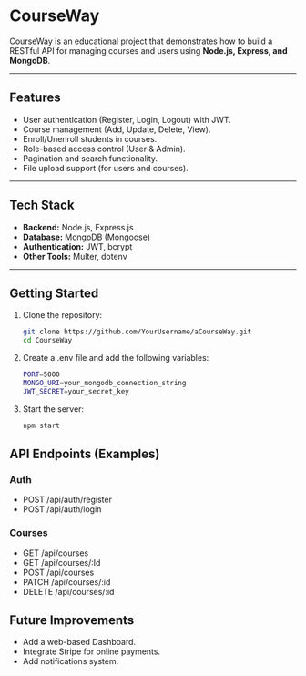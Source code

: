 # CourseWay

CourseWay is an educational project that demonstrates how to build a RESTful API for managing courses and users using **Node.js, Express, and MongoDB**.

---

## Features
- User authentication (Register, Login, Logout) with JWT. 
- Course management (Add, Update, Delete, View).
- Enroll/Unenroll students in courses.
- Role-based access control (User & Admin).
- Pagination and search functionality.
- File upload support (for users and courses).

---

## Tech Stack
- **Backend:** Node.js, Express.js  
- **Database:** MongoDB (Mongoose)  
- **Authentication:** JWT, bcrypt  
- **Other Tools:** Multer, dotenv  

---

## Getting Started

1. Clone the repository:
   ```bash
   git clone https://github.com/YourUsername/aCourseWay.git
   cd CourseWay

2. Create a .env file and add the following variables:
   ```bash
   PORT=5000
   MONGO_URI=your_mongodb_connection_string
   JWT_SECRET=your_secret_key
   
3. Start the server:
   ```bash
   npm start

## API Endpoints (Examples)
### **Auth**

   - POST /api/auth/register
   - POST /api/auth/login

### **Courses**
   - GET /api/courses
   - GET /api/courses/:Id
   - POST /api/courses
   - PATCH /api/courses/:id
   - DELETE /api/courses/:id

## Future Improvements

- Add a web-based Dashboard.
- Integrate Stripe for online payments.
- Add notifications system.
